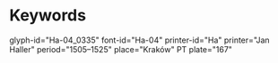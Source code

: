 # Keywords
glyph-id="Ha-04_0335"
font-id="Ha-04"
printer-id="Ha"
printer="Jan Haller"
period="1505–1525"
place="Kraków"
PT plate="167"
